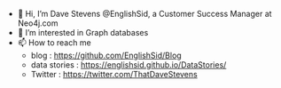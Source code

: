 - 👋 Hi, I’m Dave Stevens @EnglishSid, a Customer Success Manager at Neo4j.com
- 👀 I’m interested in Graph databases
- 📫 How to reach me 
  - blog : https://github.com/EnglishSid/Blog
  - data stories : https://englishsid.github.io/DataStories/
  - Twitter : https://twitter.com/ThatDaveStevens

<!---
EnglishSid/EnglishSid is a ✨ special ✨ repository because its `README.md` (this file) appears on your GitHub profile.
You can click the Preview link to take a look at your changes.
--->
